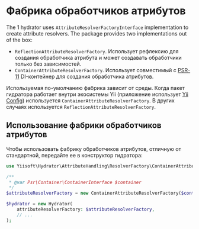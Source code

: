 # Фабрика обработчиков атрибутов

The 1 hydrator uses `AttributeResolverFactoryInterface` implementation to
create attribute resolvers.  The package provides two implementations out of
the box:

- `ReflectionAttributeResolverFactory`. Использует рефлексию для создания
  обработчика атрибута и может создавать обработчики только без
  зависимостей.
- `ContainerAttributeResolverFactory`. Использует совместимый с
  [PSR-11](https://www.php-fig.org/psr/psr-11/) DI-контейнер для создания
  обработчика атрибутов.

Используемая по-умолчанию фабрика зависит от среды. Когда пакет гидратора
работает внутри экосистемы Yii (приложение использует [Yii
Config](https://github.com/yiisoft/config)) используется
`ContainerAttributeResolverFactory`. В других случаях используется
`ReflectionAttributeResolverFactory`.

## Использование фабрики обработчиков атрибутов

Чтобы использовать фабрику обработчиков атрибутов, отличную от стандартной,
передайте ее в конструктор гидратора:

```php
use Yiisoft\Hydrator\AttributeHandling\ResolverFactory\ContainerAttributeResolverFactory;

/**
 * @var Psr\Container\ContainerInterface $container
 */ 
$attributeResolverFactory = new ContainerAttributeResolverFactory($container);

$hydrator = new Hydrator(
    attributeResolverFactory: $attributeResolverFactory,
    // ...
);
```
